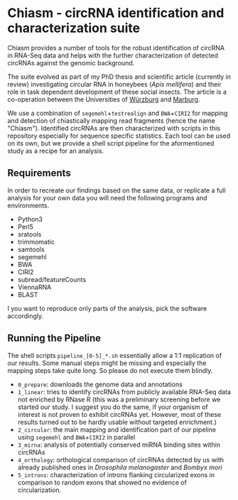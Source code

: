 # Chiasm - circRNA identification and characterization suite
Chiasm provides a number of tools for the robust identification of circRNA in RNA-Seq data and helps with the further characterization of detected circRNAs against the genomic background.

The suite evolved as part of my PhD thesis and scientific article (currently in review) investigating circular RNA in honeybees (*Apis mellifera*) and their role in task dependent development of these social insects. The article is a co-operation between the Universities of [Würzburg](https://www.biozentrum.uni-wuerzburg.de/zoo2/personen/wissenschaftler/markus-thamm-persoenliche-seite/) and [Marburg](https://www.uni-marburg.de/de/fb16/ipc/ag-lechner).

We use a combination of `segemehl`+`testrealign` and `BWA`+`CIRI2` for mapping and detection of chiastically mapping read fragments (hence the name "Chiasm"). Identified circRNAs are then characterized with scripts in this repository especially for sequence specific statistics. Each tool can be used on its own, but we provide a shell script pipeline for the aformentioned study as a recipe for an analysis.

## Requirements
In order to recreate our findings based on the same data, or replicate a full analysis for your own data you will need the following programs and environments.

- Python3
- Perl5
- sratools
- trimmomatic
- samtools
- segemehl
- BWA
- CIRI2
- subread/featureCounts
- ViennaRNA
- BLAST

I you want to reproduce only parts of the analysis, pick the software accordingly.

## Running the Pipeline
The shell scripts `pipeline_[0-5]_*.sh` essentially allow a 1:1 replication of our results. Some manual steps might be missing and especially the mapping steps take quite long. So please do not execute them blindly.

- `0_prepare`: downloads the genome data and annotations
- `1_linear`: tries to identify circRNAs from publicly available RNA-Seq data not enriched by RNase R (this was a preliminary screening before we started our study. I suggest you do the same, if your organism of interest is not proven to exhibit circRNAs yet. However, most of these results turned out to be hardly usable without targeted enrichment.)
- `2_circular`: the main mapping and identification part of our pipeline using `segemehl` and `BWA`+`CIRI2` in parallel
- `3_mirna`: analysis of potentially conserved miRNA binding sites within circRNAs
- `4_orthology`: orthological comparison of circRNAs detected by us with already published ones in *Drosophila melanogaster* and *Bombyx mori*
- `5_introns`: characterization of introns flanking circularized exons in comparison to random exons that showed no evidence of circularization.
